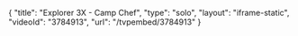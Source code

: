 {
    "title": "Explorer 3X - Camp Chef",
    "type": "solo",
    "layout": "iframe-static",
    "videoId": "3784913",
    "url": "\/tvpembed\/3784913"
}